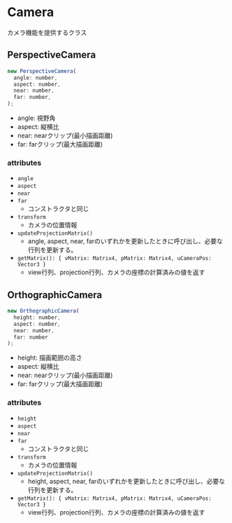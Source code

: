 # Camera
カメラ機能を提供するクラス

## PerspectiveCamera
```javascript
new PerspectiveCamera(
  angle: number,
  aspect: number,
  near: number,
  far: number,
);
```
- angle: 視野角
- aspect: 縦横比
- near: nearクリップ(最小描画距離)
- far: farクリップ(最大描画距離)

### attributes
- `angle`
- `aspect`
- `near`
- `far`
  - コンストラクタと同じ
- `transform`
  - カメラの位置情報
- `updateProjectionMatrix()`
  - angle, aspect, near, farのいずれかを更新したときに呼び出し、必要な行列を更新する。
- `getMatrix(): { vMatrix: Matrix4, pMatrix: Matrix4, uCameraPos: Vector3 }`
  - view行列、projection行列、カメラの座標の計算済みの値を返す


## OrthographicCamera
```javascript
new OrthographicCamera(
  height: number,
  aspect: number,
  near: number,
  far: number
);
```
- height: 描画範囲の高さ
- aspect: 縦横比
- near: nearクリップ(最小描画距離)
- far: farクリップ(最大描画距離)

### attributes
- `height`
- `aspect`
- `near`
- `far`
  - コンストラクタと同じ
- `transform`
  - カメラの位置情報
- `updateProjectionMatrix()`
  - height, aspect, near, farのいずれかを更新したときに呼び出し、必要な行列を更新する。
- `getMatrix(): { vMatrix: Matrix4, pMatrix: Matrix4, uCameraPos: Vector3 }`
  - view行列、projection行列、カメラの座標の計算済みの値を返す

